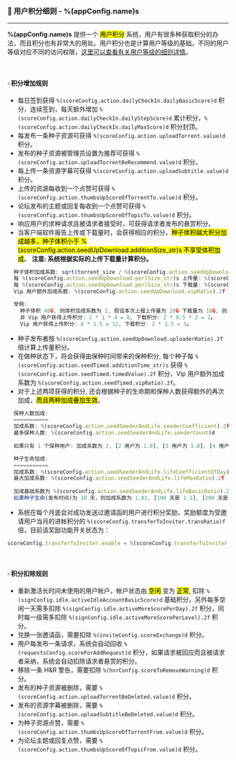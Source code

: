 ### :orange_book: 用户积分细则 - %(appConfig.name)s
---
**%(appConfig.name)s** 提供一个 <mark>用户积分</mark> 系统，用户有很多种获取积分的办法，而且积分也有非常大的用处。用户积分也是计算用户等级的基础，不同的用户等级对应不同的访问权限，[这里可以查看有关用户等级的细则详情](/about/manual/userLevelRules)。

&emsp;

#### :white_small_square: 积分增加规则
* 每日签到获得 `%(scoreConfig.action.dailyCheckIn.dailyBasicScore)d` 积分，连续签到，每天额外增加 `%(scoreConfig.action.dailyCheckIn.dailyStepScore)d` 累计积分，`%(scoreConfig.action.dailyCheckIn.dailyMaxScore)d` 积分封顶。
* 每发布一条种子资源可获得 `%(scoreConfig.action.uploadTorrent.value)d` 积分。
* 发布的种子资源被管理员设置为推荐可获得 `%(scoreConfig.action.uploadTorrentBeRecommend.value)d` 积分。
* 每上传一条资源字幕可获得 `%(scoreConfig.action.uploadSubtitle.value)d` 积分。
* 上传的资源每收到一个点赞可获得 `%(scoreConfig.action.thumbsUpScoreOfTorrentTo.value)d` 积分。
* 论坛发布的主题或回复每收到一个点赞可获得 `%(scoreConfig.action.thumbsUpScoreOfTopicTo.value)d` 积分。
* 响应用户的求种请求且被请求者接受时，可获得请求者发布的悬赏积分。
* 当客户端软件报告上传或下载量时，会获得相应的积分，<mark>种子体积越大积分加成越多，种子体积小于 %(scoreConfig.action.seedUpDownload.additionSize_str)s 不享受体积加成</mark>。
  <span class="text-danger">**注意: 系统根据实际的上传下载量计算积分。**</span>
```javascript
  种子体积加成系数: sqrt(torrent_size / %(scoreConfig.action.seedUpDownload.additionSize_str)s)。
  每 %(scoreConfig.action.seedUpDownload.perlSize_str)s 上传量: %(scoreConfig.action.seedUpDownload.uploadValue).2f 积分。
  每 %(scoreConfig.action.seedUpDownload.perlSize_str)s 下载量: %(scoreConfig.action.seedUpDownload.downloadValue).2f 积分。
  Vip 用户额外加成系数: %(scoreConfig.action.seedUpDownload.vipRatio).2f 倍。

  举例: 
    种子体积 40G, 则体积加成系数为 2, 假设本次上报上传量为 20G 下载量为 10G, 则：
    非 Vip 用户获得上传积分: 2 * 1 * 4 = 8, 下载积分: 2 * 0.5 * 2 = 2。
    Vip 用户获得上传积分: 8 * 1.5 = 12, 下载积分: 2 * 1.5 = 3。
```
* 种子发布者按 `%(scoreConfig.action.seedUpDownload.uploaderRatio).2f` 倍计算上传量积分。
* 在做种状态下，将会获得由保种时间带来的保种积分, 每个种子每 `%(scoreConfig.action.seedTimed.additionTime_str)s` 获得 `%(scoreConfig.action.seedTimed.timedValue).2f` 积分，Vip 用户额外加成系数为 `%(scoreConfig.action.seedTimed.vipRatio).2f`。
* 对于上述两项获得的积分, 还会根据种子的生命期和保种人数获得额外的再次加成，<mark>而且两种加成叠加生效</mark>。
```javascript
  保种人数加成:
  ===========
  加成系数: %(scoreConfig.action.seedSeederAndLife.seederCoefficient).2f
  最多保种人数: %(scoreConfig.action.seedSeederAndLife.seederCount)d
  
  如果只有 1 个保种用户: 加成系数为 3, [2 用户为 1.9], [3 用户为 1.8], [4 用户为 1.7], [5 用户为 1.6], [6 用户为 1.5], [7 用户为 1.4], [8 用户为 1.3], [9 用户为 1.2], [10 用户为 1.1], [超过 10 用户为 1, 相当于没有加成]。
```
```javascript
  种子生命加成:
  ===========
  加成系数: %(scoreConfig.action.seedSeederAndLife.lifeCoefficientOfDay).3f
  最大加成系数: %(scoreConfig.action.seedSeederAndLife.lifeMaxRatio).2f
  
  加成基础系数为 %(scoreConfig.action.seedSeederAndLife.lifeBasicRatio).2f, 根据种子生命每天增加 %(scoreConfig.action.seedSeederAndLife.lifeCoefficientOfDay).3f。
  如果种子生命(发布时间)为 10 天，则加成系数为 1.01, [100 天是 1.1], [200 天是 1.2], 以此类推，最大加成系数为 %(scoreConfig.action.seedSeederAndLife.lifeMaxRatio).2f。
```
* 系统在每个月底会对成功发送过邀请函的用户进行积分奖励，奖励额度为受邀请用户当月的进帐积分的 `%(scoreConfig.transferToInviter.transRatio)f` 倍，目前该奖励功能开关状态为：
```javascript
scoreConfig.transferToInviter.enable = %(scoreConfig.transferToInviter.enable)s
```

&emsp;

#### :white_small_square: 积分扣除规则
* 重新激活长时间未使用的用户帐户，帐户状态由 <mark>空闲</mark> 变为 <mark>正常</mark>, 扣除 `%(signConfig.idle.activeIdleAccountBasicScore)d` 基础积分，另外每多空闲一天需多扣除 `%(signConfig.idle.activeMoreScorePerDay).2f` 积分，同时每一级需多扣除 `%(signConfig.idle.activeMoreScorePerLevel).2f` 积分。
* 兑换一张邀请函，需要扣除 `%(inviteConfig.scoreExchange)d` 积分。
* 用户每发布一条请求，系统会自动回收 `%(requestsConfig.scoreForAddRequest)d` 积分，如果请求被回应而且被请求者采纳，系统会自动扣除请求者悬赏的积分。
* 移除一条 H&R 警告，需要扣除 `%(hnrConfig.scoreToRemoveWarning)d` 积分。
* 发布的种子资源被删除，需要 `%(scoreConfig.action.uploadTorrentBeDeleted.value)d` 积分。
* 发布的资源字幕被删除，需要 `%(scoreConfig.action.uploadSubtitleBeDeleted.value)d` 积分。
* 为种子资源点赞，需要 `%(scoreConfig.action.thumbsUpScoreOfTorrentFrom.value)d` 积分。
* 为论坛主题或回复点赞，需要 `%(scoreConfig.action.thumbsUpScoreOfTopicFrom.value)d` 积分。
